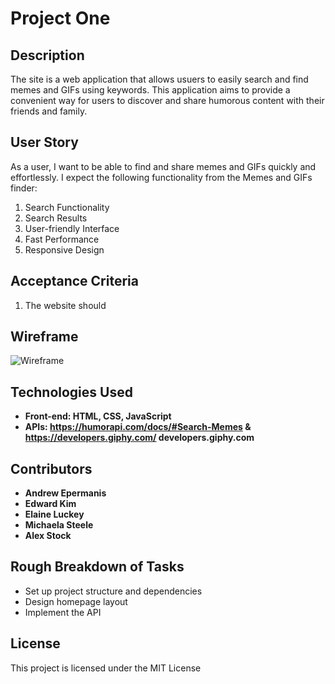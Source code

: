 # Project One

## Description

The <!-- We can put the title of the site here --> site is a web application that allows usuers to easily search and find memes and GIFs using keywords. This application aims to provide a convenient way for users to discover and share humorous content with their friends and family.

## User Story

As a user, I want to be able to find and share memes and GIFs quickly and effortlessly. I expect the following functionality from the Memes and GIFs finder:

1. Search Functionality
2. Search Results
3. User-friendly Interface
4. Fast Performance
5. Responsive Design

<!-- We can list those here. Feel free to change the user story as well -->

## Acceptance Criteria

<!-- These are summarized. They can be more indepth -->

1. The website should

## Wireframe
![Wireframe](https://github.com/eddyK15501/gifs-and-memes/assets/134161776/5bb81da9-355d-4738-b98e-2f7c88119d57)


## Technologies Used

- **Front-end: HTML, CSS, JavaScript**
- **APIs: https://humorapi.com/docs/#Search-Memes & https://developers.giphy.com/
developers.giphy.com**

## Contributors

<!-- Should we link our git hubs or put our emails? This is listed alphabetically-->

- **Andrew Epermanis**
- **Edward Kim**
- **Elaine Luckey**
- **Michaela Steele**
- **Alex Stock**

## Rough Breakdown of Tasks
- Set up project structure and dependencies
- Design homepage layout
- Implement the API
## License

This project is licensed under the MIT License

<!-- Whatever else we need to add. We can check the requirements -->

